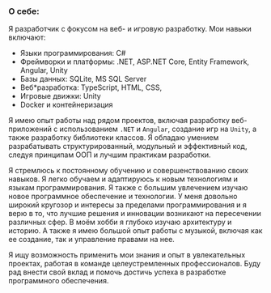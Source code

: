 ### О себе:
Я разработчик с фокусом на веб- и игровую разработку. Мои навыки включают:

* Языки программирования: C#
* Фреймворки и платформы: .NET, ASP.NET Core, Entity Framework, Angular, Unity
* Базы данных: SQLite, MS SQL Server
* Веб*разработка: TypeScript, HTML, CSS, 
* Игровые движки: Unity
* Docker и контейнеризация

Я имею опыт работы над рядом проектов, включая разработку веб-приложений с использованием `.NET` и `Angular`, создание игр на `Unity`, а также разработку библиотеки классов. Я обладаю умением разрабатывать структурированный, модульный и эффективный код, следуя принципам ООП и лучшим практикам разработки.

Я стремлюсь к постоянному обучению и совершенствованию своих навыков. Я легко обучаем и адаптируюсь к новым технологиям и языкам программирования. Я также с большим увлечением изучаю новое программное обеспечение и технологии. У меня довольно широкий кругозор и интересы за пределами программирования и я верю в то, что лучшие решения и инновации возникают на пересечении различных сфер. В моём хобби я глубоко изучаю архитектуру и историю. А также я имею большой опыт работы с музыкой, включая как ее создание, так и управление правами на нее.

Я ищу возможность применить мои знания и опыт в увлекательных проектах, работая в команде целеустремленных профессионалов. Буду рад внести свой вклад и помочь достичь успеха в разработке программного обеспечения.